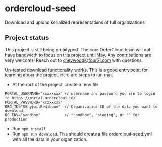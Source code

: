 # ordercloud-seed
Download and upload serialized representations of full organizations

## Project status

This project is still being prototyped. The core OrderCloud team will not have bandwidth to focus on this project until May. Any contributions are very welcome! Reach out to oheywood@four51.com with questions. 

Un-tested download functionality works. This is a good entry point for learning about the project. Here are steps to run that. 
- At the root of the project, create a .env file
```
PORTAL_USERNAME="xxxxxxxx" // username and password you use to login to https://portal.ordercloud.io/
PORTAL_PASSWORD="xxxxxxxx"
ORG_ID="SShyjwitRe4ibpum"  // Organization ID of the data you want to download
OC_ENV="sandbox"           // "sandbox", "staging", or "" for production
```
- Run `npm install`
- Run `npm run download`. This should create a file ordercloud-seed.yml with all the data in your organization. 

